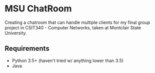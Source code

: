 # MSU ChatRoom
Creating a chatroom that can handle multiple clients for my final group project in CSIT340 - Computer Networks, taken at Montclair State University.

## Requirements
* Python 3.5+ (haven't tried w/ anything lower than 3.5)
* Java